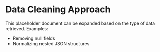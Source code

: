 # Data Cleaning Approach

This placeholder document can be expanded based on the type of data retrieved.
Examples:
- Removing null fields
- Normalizing nested JSON structures
